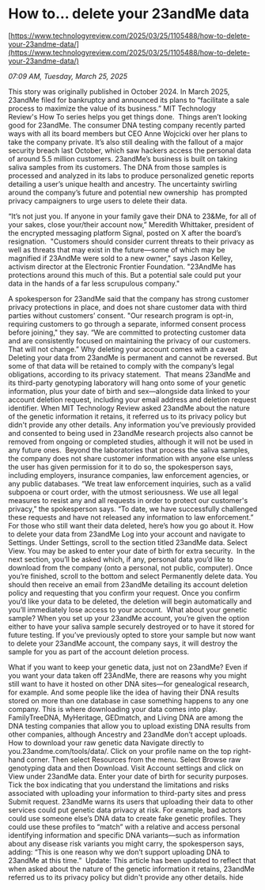 # How to… delete your 23andMe data

[https://www.technologyreview.com/2025/03/25/1105488/how-to-delete-your-23andme-data/](https://www.technologyreview.com/2025/03/25/1105488/how-to-delete-your-23andme-data/)

*07:09 AM, Tuesday, March 25, 2025*

This story was originally published in October 2024. In March 2025, 23andMe filed for bankruptcy and announced its plans to “facilitate a sale process to maximize the value of its business.” MIT Technology Review's How To series helps you get things done.   Things aren’t looking good for 23andMe. The consumer DNA testing company recently parted ways with all its board members but CEO Anne Wojcicki over her plans to take the company private. It’s also still dealing with the fallout of a major security breach last October, which saw hackers access the personal data of around 5.5 million customers. 23andMe’s business is built on taking saliva samples from its customers. The DNA from those samples is processed and analyzed in its labs to produce personalized genetic reports detailing a user’s unique health and ancestry. The uncertainty swirling around the company’s future and potential new ownership  has prompted privacy campaigners to urge users to delete their data.

“It’s not just you. If anyone in your family gave their DNA to 23&Me, for all of your sakes, close your/their account now,” Meredith Whittaker, president of the encrypted messaging platform Signal, posted on X after the board’s resignation.  "Customers should consider current threats to their privacy as well as threats that may exist in the future—some of which may be magnified if 23AndMe were sold to a new owner," says Jason Kelley, activism director at the Electronic Frontier Foundation. "23AndMe has protections around this much of this. But a potential sale could put your data in the hands of a far less scrupulous company."

A spokesperson for 23andMe said that the company has strong customer privacy protections in place, and does not share customer data with third parties without customers’ consent. "Our research program is opt-in, requiring customers to go through a separate, informed consent process before joining," they say. “We are committed to protecting customer data and are consistently focused on maintaining the privacy of our customers. That will not change.” Why deleting your account comes with a caveat Deleting your data from 23andMe is permanent and cannot be reversed. But some of that data will be retained to comply with the company’s legal obligations, according to its privacy statement.  That means 23andMe and its third-party genotyping laboratory will hang onto some of your genetic information, plus your date of birth and sex—alongside data linked to your account deletion request, including your email address and deletion request identifier. When MIT Technology Review asked 23andMe about the nature of the genetic information it retains, it referred us to its privacy policy but didn't provide any other details. Any information you’ve previously provided and consented to being used in 23andMe research projects also cannot be removed from ongoing or completed studies, although it will not be used in any future ones.  Beyond the laboratories that process the saliva samples, the company does not share customer information with anyone else unless the user has given permission for it to do so, the spokesperson says, including employers, insurance companies, law enforcement agencies, or any public databases. “We treat law enforcement inquiries, such as a valid subpoena or court order, with the utmost seriousness. We use all legal measures to resist any and all requests in order to protect our customer's privacy,” the spokesperson says. “To date, we have successfully challenged these requests and have not released any information to law enforcement.” For those who still want their data deleted, here’s how you go about it. How to delete your data from 23andMe  Log into your account and navigate to Settings. Under Settings, scroll to the section titled 23andMe data. Select View. You may be asked to enter your date of birth for extra security.  In the next section, you’ll be asked which, if any, personal data you’d like to download from the company (onto a personal, not public, computer). Once you’re finished, scroll to the bottom and select Permanently delete data. You should then receive an email from 23andMe detailing its account deletion policy and requesting that you confirm your request. Once you confirm you’d like your data to be deleted, the deletion will begin automatically and you’ll immediately lose access to your account.   What about your genetic sample? When you set up your 23andMe account, you’re given the option either to have your saliva sample securely destroyed or to have it stored for future testing. If you’ve previously opted to store your sample but now want to delete your 23andMe account, the company says, it will destroy the sample for you as part of the account deletion process.

What if you want to keep your genetic data, just not on 23andMe? Even if you want your data taken off 23AndMe, there are reasons why you might still want to have it hosted on other DNA sites—for genealogical research, for example. And some people like the idea of having their DNA results stored on more than one database in case something happens to any one company. This is where downloading your data comes into play. FamilyTreeDNA, MyHeritage, GEDmatch, and Living DNA are among the DNA testing companies that allow you to upload existing DNA results from other companies, although Ancestry and 23andMe don’t accept uploads. How to download your raw genetic data  Navigate directly to you.23andme.com/tools/data/. Click on your profile name on the top right-hand corner. Then select Resources from the menu. Select Browse raw genotyping data and then Download. Visit Account settings and click on View under 23andMe data. Enter your date of birth for security purposes. Tick the box indicating that you understand the limitations and risks associated with uploading your information to third-party sites and press Submit request.  23andMe warns its users that uploading their data to other services could put genetic data privacy at risk. For example, bad actors could use someone else’s DNA data to create fake genetic profiles.  They could use these profiles to “match” with a relative and access personal identifying information and specific DNA variants—such as information about any disease risk variants you might carry, the spokesperson says, adding: “This is one reason why we don’t support uploading DNA to 23andMe at this time.”  Update: This article has been updated to reflect that when asked about the nature of the genetic information it retains, 23andMe referred us to its privacy policy but didn't provide any other details. hide

